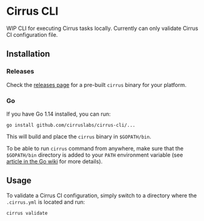 # Cirrus CLI

WIP CLI for executing Cirrus tasks locally. Currently can only validate Cirrus CI configuration file.

## Installation

### Releases

Check the [releases page](https://github.com/cirruslabs/cirrus-cli/releases) for a pre-built `cirrus` binary for your platform.

### Go

If you have Go 1.14 installed, you can run:

```
go install github.com/cirruslabs/cirrus-cli/...
```

This will build and place the `cirrus` binary in `$GOPATH/bin`.

To be able to run `cirrus` command from anywhere, make sure that the `$GOPATH/bin` directory is added to your `PATH` environment variable (see [article in the Go wiki](https://github.com/golang/go/wiki/SettingGOPATH) for more details).

## Usage

To validate a Cirrus CI configuration, simply switch to a directory where the `.cirrus.yml` is located and run:

```
cirrus validate
```
